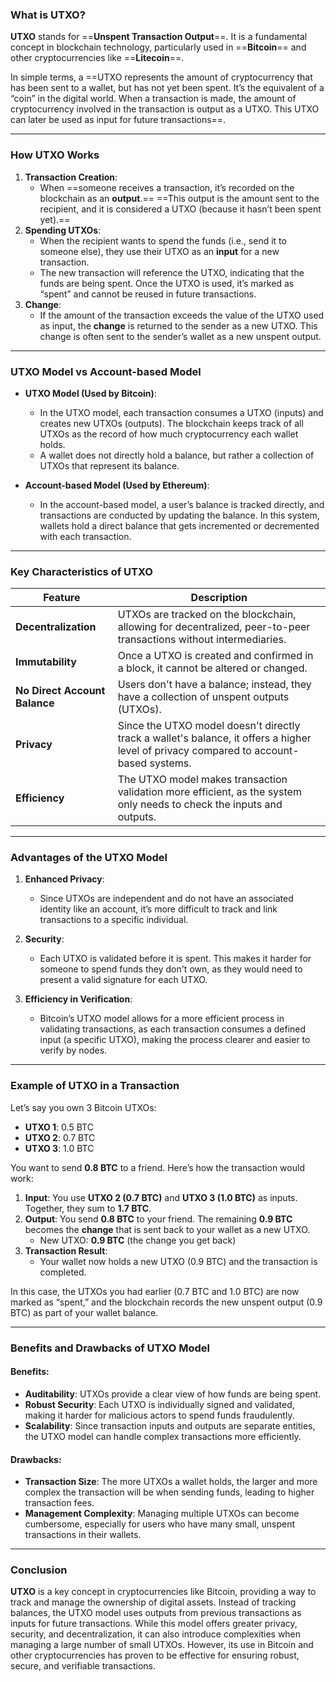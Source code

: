 ### **What is UTXO?**

**UTXO** stands for ==**Unspent Transaction Output**==. It is a fundamental concept in blockchain technology, particularly used in ==**Bitcoin**== and other cryptocurrencies like ==**Litecoin**==.

In simple terms, a ==UTXO represents the amount of cryptocurrency that has been sent to a wallet, but has not yet been spent. It’s the equivalent of a “coin” in the digital world. When a transaction is made, the amount of cryptocurrency involved in the transaction is output as a UTXO. This UTXO can later be used as input for future transactions==.

---

### **How UTXO Works**

1. **Transaction Creation**:
    - When ==someone receives a transaction, it’s recorded on the blockchain as an **output**.== ==This output is the amount sent to the recipient, and it is considered a UTXO (because it hasn’t been spent yet).==
2. **Spending UTXOs**:
    - When the recipient wants to spend the funds (i.e., send it to someone else), they use their UTXO as an **input** for a new transaction.
    - The new transaction will reference the UTXO, indicating that the funds are being spent. Once the UTXO is used, it’s marked as “spent” and cannot be reused in future transactions.
3. **Change**:
    - If the amount of the transaction exceeds the value of the UTXO used as input, the **change** is returned to the sender as a new UTXO. This change is often sent to the sender’s wallet as a new unspent output.
	
---

### **UTXO Model vs Account-based Model**

- **UTXO Model (Used by Bitcoin)**:
    - In the UTXO model, each transaction consumes a UTXO (inputs) and creates new UTXOs (outputs). The blockchain keeps track of all UTXOs as the record of how much cryptocurrency each wallet holds.
    - A wallet does not directly hold a balance, but rather a collection of UTXOs that represent its balance.

- **Account-based Model (Used by Ethereum)**:
    - In the account-based model, a user’s balance is tracked directly, and transactions are conducted by updating the balance. In this system, wallets hold a direct balance that gets incremented or decremented with each transaction.

---

### **Key Characteristics of UTXO**

|**Feature**|**Description**|
|---|---|
|**Decentralization**|UTXOs are tracked on the blockchain, allowing for decentralized, peer-to-peer transactions without intermediaries.|
|**Immutability**|Once a UTXO is created and confirmed in a block, it cannot be altered or changed.|
|**No Direct Account Balance**|Users don't have a balance; instead, they have a collection of unspent outputs (UTXOs).|
|**Privacy**|Since the UTXO model doesn't directly track a wallet's balance, it offers a higher level of privacy compared to account-based systems.|
|**Efficiency**|The UTXO model makes transaction validation more efficient, as the system only needs to check the inputs and outputs.|

---

### **Advantages of the UTXO Model**

1. **Enhanced Privacy**:
    
    - Since UTXOs are independent and do not have an associated identity like an account, it’s more difficult to track and link transactions to a specific individual.
2. **Security**:
    
    - Each UTXO is validated before it is spent. This makes it harder for someone to spend funds they don't own, as they would need to present a valid signature for each UTXO.
3. **Efficiency in Verification**:
    
    - Bitcoin’s UTXO model allows for a more efficient process in validating transactions, as each transaction consumes a defined input (a specific UTXO), making the process clearer and easier to verify by nodes.

---

### **Example of UTXO in a Transaction**

Let’s say you own 3 Bitcoin UTXOs:

- **UTXO 1**: 0.5 BTC
- **UTXO 2**: 0.7 BTC
- **UTXO 3**: 1.0 BTC

You want to send **0.8 BTC** to a friend. Here’s how the transaction would work:

1. **Input**: You use **UTXO 2 (0.7 BTC)** and **UTXO 3 (1.0 BTC)** as inputs. Together, they sum to **1.7 BTC**.
2. **Output**: You send **0.8 BTC** to your friend. The remaining **0.9 BTC** becomes the **change** that is sent back to your wallet as a new UTXO.
    - New UTXO: **0.9 BTC** (the change you get back)
3. **Transaction Result**:
    - Your wallet now holds a new UTXO (0.9 BTC) and the transaction is completed.

In this case, the UTXOs you had earlier (0.7 BTC and 1.0 BTC) are now marked as “spent,” and the blockchain records the new unspent output (0.9 BTC) as part of your wallet balance.

---

### **Benefits and Drawbacks of UTXO Model**

#### **Benefits**:

- **Auditability**: UTXOs provide a clear view of how funds are being spent.
- **Robust Security**: Each UTXO is individually signed and validated, making it harder for malicious actors to spend funds fraudulently.
- **Scalability**: Since transaction inputs and outputs are separate entities, the UTXO model can handle complex transactions more efficiently.

#### **Drawbacks**:

- **Transaction Size**: The more UTXOs a wallet holds, the larger and more complex the transaction will be when sending funds, leading to higher transaction fees.
- **Management Complexity**: Managing multiple UTXOs can become cumbersome, especially for users who have many small, unspent transactions in their wallets.

---

### **Conclusion**

**UTXO** is a key concept in cryptocurrencies like Bitcoin, providing a way to track and manage the ownership of digital assets. Instead of tracking balances, the UTXO model uses outputs from previous transactions as inputs for future transactions. While this model offers greater privacy, security, and decentralization, it can also introduce complexities when managing a large number of small UTXOs. However, its use in Bitcoin and other cryptocurrencies has proven to be effective for ensuring robust, secure, and verifiable transactions.